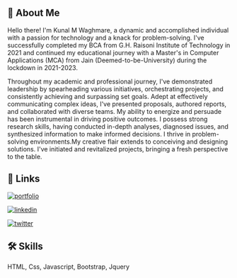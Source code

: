 
## 🚀 About Me
Hello there! I'm Kunal M Waghmare, a dynamic and accomplished individual with a passion for technology and a knack for problem-solving. I've successfully completed my BCA from G.H. Raisoni Institute of Technology in 2021 and continued my educational journey with a Master's in Computer Applications (MCA) from Jain (Deemed-to-be-University) during the lockdown in 2021-2023.

Throughout my academic and professional journey, I've demonstrated leadership by spearheading various initiatives, orchestrating projects, and consistently achieving and surpassing set goals. Adept at effectively communicating complex ideas, I've presented proposals, authored reports, and collaborated with diverse teams. My ability to energize and persuade has been instrumental in driving positive outcomes. I possess strong research skills, having conducted in-depth analyses, diagnosed issues, and synthesized information to make informed decisions. I thrive in problem-solving environments.My creative flair extends to conceiving and designing solutions. I've initiated and revitalized projects, bringing a fresh perspective to the table.


## 🔗 Links
[![portfolio](https://img.shields.io/badge/my_portfolio-000?style=for-the-badge&logo=ko-fi&logoColor=white)](https://kunal-1207.github.io)

[![linkedin](https://img.shields.io/badge/linkedin-0A66C2?style=for-the-badge&logo=linkedin&logoColor=white)](https://www.linkedin.com/in/kunal-waghmare-b48b1b226/)

[![twitter](https://img.shields.io/badge/twitter-1DA1F2?style=for-the-badge&logo=twitter&logoColor=white)](https://twitter.com/kunalwagh1207)


## 🛠 Skills
HTML, Css, Javascript, Bootstrap, Jquery


